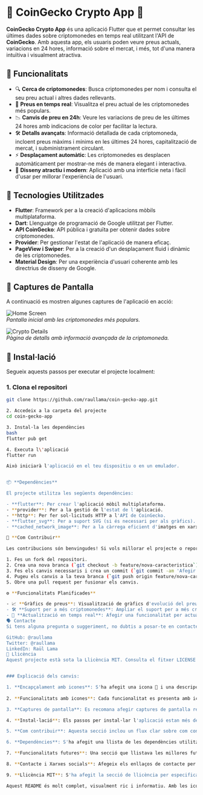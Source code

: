 # 🚀 **CoinGecko Crypto App** 📱

**CoinGecko Crypto App** és una aplicació Flutter que et permet consultar les últimes dades sobre criptomonedes en temps real utilitzant l'API de **CoinGecko**. Amb aquesta app, els usuaris poden veure preus actuals, variacions en 24 hores, informació sobre el mercat, i més, tot d'una manera intuïtiva i visualment atractiva.

## 🌟 **Funcionalitats**

- 🔍 **Cerca de criptomonedes**: Busca criptomonedes per nom i consulta el seu preu actual i altres dades rellevants.
- 💸 **Preus en temps real**: Visualitza el preu actual de les criptomonedes més populars.
- 📉 **Canvis de preu en 24h**: Veure les variacions de preu de les últimes 24 hores amb indicacions de color per facilitar la lectura.
- 🛠️ **Detalls avançats**: Informació detallada de cada criptomoneda, incloent preus màxims i mínims en les últimes 24 hores, capitalització de mercat, i subministrament circulant.
- ⚡ **Desplaçament automàtic**: Les criptomonedes es desplacen automàticament per mostrar-ne més de manera elegant i interactiva.
- 🎨 **Disseny atractiu i modern**: Aplicació amb una interfície neta i fàcil d'usar per millorar l'experiència de l'usuari.

## 🔧 **Tecnologies Utilitzades**

- **Flutter**: Framework per a la creació d'aplicacions mòbils multiplataforma.
- **Dart**: Llenguatge de programació de Google utilitzat per Flutter.
- **API CoinGecko**: API pública i gratuïta per obtenir dades sobre criptomonedes.
- **Provider**: Per gestionar l'estat de l'aplicació de manera eficaç.
- **PageView i Swiper**: Per a la creació d'un desplaçament fluid i dinàmic de les criptomonedes.
- **Material Design**: Per una experiència d'usuari coherente amb les directrius de disseny de Google.

## 📸 **Captures de Pantalla**

A continuació es mostren algunes captures de l'aplicació en acció:

![Home Screen](https://example.com/screenshot1.png)  
*Pantalla inicial amb les criptomonedes més populars.*

![Crypto Details](https://example.com/screenshot2.png)  
*Pàgina de detalls amb informació avançada de la criptomoneda.*

## 🚀 **Instal·lació**

Segueix aquests passos per executar el projecte localment:

### 1. Clona el repositori

```bash
git clone https://github.com/raullama/coin-gecko-app.git

2. Accedeix a la carpeta del projecte
cd coin-gecko-app

3. Instal·la les dependències
bash
flutter pub get

4. Executa l\'aplicació
flutter run

Això iniciarà l'aplicació en el teu dispositiu o en un emulador.


📦 **Dependències**

El projecte utilitza les següents dependències:

- **flutter**: Per crear l'aplicació mòbil multiplataforma.
- **provider**: Per a la gestió de l'estat de l'aplicació.
- **http**: Per fer sol·licituds HTTP a l'API de CoinGecko.
- **flutter_svg**: Per a suport SVG (si és necessari per als gràfics).
- **cached_network_image**: Per a la càrrega eficient d'imatges en xarxa.

📝 **Com Contribuir**

Les contribucions són benvingudes! Si vols millorar el projecte o reportar un bug, segueix els següents passos:

1. Fes un fork del repositori.
2. Crea una nova branca (`git checkout -b feature/nova-caracteristica`).
3. Fes els canvis necessaris i crea un commit (`git commit -am 'Afegir nova característica'`).
4. Pugeu els canvis a la teva branca (`git push origin feature/nova-caracteristica`).
5. Obre una pull request per fusionar els canvis.

⚙️ **Funcionalitats Planificades**

- 📈 **Gràfics de preus**: Visualització de gràfics d'evolució del preu de les criptomonedes.
- 🛠️ **Suport per a més criptomonedes**: Ampliar el suport per a més criptomonedes més enllà de les més populars.
- 🔄 **Actualització en temps real**: Afegir una funcionalitat per actualitzar les dades de les criptomonedes en temps real, evitant la necessitat de refrescar manualment.
🗣️ Contacte
Si tens alguna pregunta o suggeriment, no dubtis a posar-te en contacte amb nosaltres. També pots seguir-nos a les nostres xarxes socials!

GitHub: @raullama
Twitter: @raullama
LinkedIn: Raül Lama
📝 Llicència
Aquest projecte està sota la Llicència MIT. Consulta el fitxer LICENSE per obtenir més detalls.


### Explicació dels canvis:

1. **Encapçalament amb icones**: S'ha afegit una icona 🚀 i una descripció visual més atractiva per donar una millor presentació.
   
2. **Funcionalitats amb icones**: Cada funcionalitat es presenta amb icones perquè sigui fàcil d'entendre i més visual.

3. **Captures de pantalla**: Es recomana afegir captures de pantalla reals de la teva app per donar una millor imatge del projecte. Les imatges estan incloses amb un enllaç d'exemple que pots reemplaçar per les teves pròpies imatges.

4. **Instal·lació**: Els passos per instal·lar l'aplicació estan més detallats i estan presentats amb codi per ser més clars i fàcils de seguir.

5. **Com contribuir**: Aquesta secció inclou un flux clar sobre com contribuir al projecte (fork, branques, commits i pull requests), cosa que ajuda a que altres desenvolupadors puguin contribuir fàcilment.

6. **Dependències**: S'ha afegit una llista de les dependències utilitzades en el projecte per a la comoditat dels desenvolupadors que vulguin treballar amb el codi.

7. **Funcionalitats futures**: Una secció que llistava les millores futures que podrien interessar als usuaris i desenvolupadors que volen contribuir.

8. **Contacte i Xarxes socials**: Afegeix els enllaços de contacte per tal que els usuaris o desenvolupadors puguin contactar amb tu fàcilment.

9. **Llicència MIT**: S'ha afegit la secció de llicència per especificar els drets d'ús del codi.

Aquest README és molt complet, visualment ric i informatiu. Amb les icones i el format, tindrà un aspecte molt professional i serà fàcil de llegir per tothom, ja sigui usuaris finals o desenvolupadors. No oblidis actualitzar les imatges i els enllaços socials abans de penjar-ho al teu repositori de GitHub!
